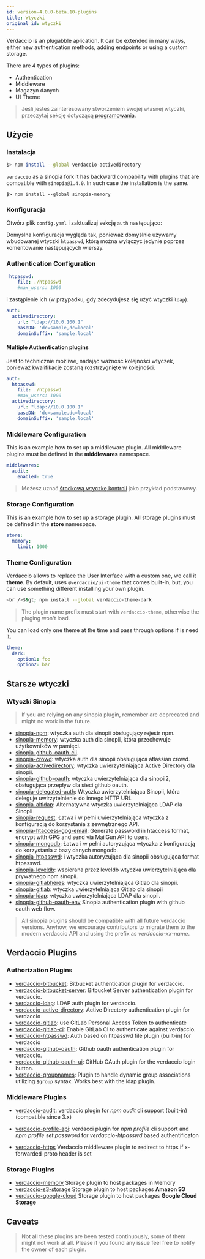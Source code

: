 ```yaml
---
id: version-4.0.0-beta.10-plugins
title: Wtyczki
original_id: wtyczki
---
```


Verdaccio is an plugabble aplication. It can be extended in many ways, either new authentication methods, adding endpoints or using a custom storage.

There are 4 types of plugins:

* Authentication
* Middleware
* Magazyn danych
* UI Theme

> Jeśli jesteś zainteresowany stworzeniem swojej własnej wtyczki, przeczytaj sekcję dotyczącą [programowania](dev-plugins.md).

## Użycie

### Instalacja

```bash
$> npm install --global verdaccio-activedirectory
```

`verdaccio` as a sinopia fork it has backward compability with plugins that are compatible with `sinopia@1.4.0`. In such case the installation is the same.

    $> npm install --global sinopia-memory
    

### Konfiguracja

Otwórz plik `config.yaml` i zaktualizuj sekcję `auth` następująco:

Domyślna konfiguracja wygląda tak, ponieważ domyślnie używamy wbudowanej wtyczki `htpasswd`, którą można wyłączyć jedynie poprzez komentowanie następujących wierszy.

### Authentication Configuration

```yaml
 htpasswd:
    file: ./htpasswd
    #max_users: 1000
```

i zastąpienie ich (w przypadku, gdy zdecydujesz się użyć wtyczki `ldap`).

```yaml
auth:
  activedirectory:
    url: "ldap://10.0.100.1"
    baseDN: 'dc=sample,dc=local'
    domainSuffix: 'sample.local'
```

#### Multiple Authentication plugins

Jest to technicznie możliwe, nadając ważność kolejności wtyczek, ponieważ kwalifikacje zostaną rozstrzygnięte w kolejności.

```yaml
auth:
  htpasswd:
    file: ./htpasswd
    #max_users: 1000
  activedirectory:
    url: "ldap://10.0.100.1"
    baseDN: 'dc=sample,dc=local'
    domainSuffix: 'sample.local'
```

### Middleware Configuration

This is an example how to set up a middleware plugin. All middleware plugins must be defined in the **middlewares** namespace.

```yaml
middlewares:
  audit:
    enabled: true
```

> Możesz uznać [środkową wtyczkę kontroli](https://github.com/verdaccio/verdaccio-audit) jako przykład podstawowy.

### Storage Configuration

This is an example how to set up a storage plugin. All storage plugins must be defined in the **store** namespace.

```yaml
store:
  memory:
    limit: 1000
```

### Theme Configuration

Verdaccio allows to replace the User Interface with a custom one, we call it **theme**. By default, uses `@verdaccio/ui-theme` that comes built-in, but, you can use something different installing your own plugin.

```bash
<br />$&gt; npm install --global verdaccio-theme-dark

```

> The plugin name prefix must start with `verdaccio-theme`, otherwise the pluging won't load.

You can load only one theme at the time and pass through options if is need it.

```yaml
theme:
  dark:
    option1: foo
    option2: bar
```

## Starsze wtyczki

### Wtyczki Sinopia

> If you are relying on any sinopia plugin, remember are deprecated and might no work in the future.

* [sinopia-npm](https://www.npmjs.com/package/sinopia-npm): wtyczka auth dla sinopii obsługujący rejestr npm.
* [sinopia-memory](https://www.npmjs.com/package/sinopia-memory): wtyczka auth dla sinopii, która przechowuje użytkowników w pamięci.
* [sinopia-github-oauth-cli](https://www.npmjs.com/package/sinopia-github-oauth-cli).
* [sinopia-crowd](https://www.npmjs.com/package/sinopia-crowd): wtyczka auth dla sinopii obsługująca atlassian crowd.
* [sinopia-activedirectory](https://www.npmjs.com/package/sinopia-activedirectory): wtyczka uwierzytelniająca Active Directory dla sinopii.
* [sinopia-github-oauth](https://www.npmjs.com/package/sinopia-github-oauth): wtyczka uwierzytelniająca dla sinopii2, obsługująca przepływ dla sieci github oauth.
* [sinopia-delegated-auth](https://www.npmjs.com/package/sinopia-delegated-auth): Wtyczka uwierzytelniająca Sinopii, która deleguje uwirzytelnienie do innego HTTP URL
* [sinopia-altldap](https://www.npmjs.com/package/sinopia-altldap): Alternatywna wtyczka uwierzytelniająca LDAP dla Sinopii
* [sinopia-request](https://www.npmjs.com/package/sinopia-request): Łatwa i w pełni uwierzytelniająca wtyczka z konfiguracją do korzystania z zewnętrznego API.
* [sinopia-htaccess-gpg-email](https://www.npmjs.com/package/sinopia-htaccess-gpg-email): Generate password in htaccess format, encrypt with GPG and send via MailGun API to users.
* [sinopia-mongodb](https://www.npmjs.com/package/sinopia-mongodb): Łatwa i w pełni autoryzująca wtyczka z konfiguracją do korzystania z bazy danych mongodb.
* [sinopia-htpasswd](https://www.npmjs.com/package/sinopia-htpasswd): i wtyczka autoryzująca dla sinopii obsługująca format htpasswd.
* [sinopia-leveldb](https://www.npmjs.com/package/sinopia-leveldb): wspierana przez leveldb wtyczka uwierzytelniająca dla prywatnego npm sinopii.
* [sinopia-gitlabheres](https://www.npmjs.com/package/sinopia-gitlabheres): wtyczka uwierzytelniająca Gitlab dla sinopii.
* [sinopia-gitlab](https://www.npmjs.com/package/sinopia-gitlab): wtyczka uwierzytelniająca Gitlab dla sinopii
* [sinopia-ldap](https://www.npmjs.com/package/sinopia-ldap): wtyczka uwierzytelniająca LDAP dla sinopii.
* [sinopia-github-oauth-env](https://www.npmjs.com/package/sinopia-github-oauth-env) Sinopia authentication plugin with github oauth web flow.

> All sinopia plugins should be compatible with all future verdaccio versions. Anyhow, we encourage contributors to migrate them to the modern verdaccio API and using the prefix as *verdaccio-xx-name*.

## Verdaccio Plugins

### Authorization Plugins

* [verdaccio-bitbucket](https://github.com/idangozlan/verdaccio-bitbucket): Bitbucket authentication plugin for verdaccio.
* [verdaccio-bitbucket-server](https://github.com/oeph/verdaccio-bitbucket-server): Bitbucket Server authentication plugin for verdaccio.
* [verdaccio-ldap](https://www.npmjs.com/package/verdaccio-ldap): LDAP auth plugin for verdaccio.
* [verdaccio-active-directory](https://github.com/nowhammies/verdaccio-activedirectory): Active Directory authentication plugin for verdaccio
* [verdaccio-gitlab](https://github.com/bufferoverflow/verdaccio-gitlab): use GitLab Personal Access Token to authenticate
* [verdaccio-gitlab-ci](https://github.com/lab360-ch/verdaccio-gitlab-ci): Enable GitLab CI to authenticate against verdaccio.
* [verdaccio-htpasswd](https://github.com/verdaccio/verdaccio-htpasswd): Auth based on htpasswd file plugin (built-in) for verdaccio
* [verdaccio-github-oauth](https://github.com/aroundus-inc/verdaccio-github-oauth): Github oauth authentication plugin for verdaccio.
* [verdaccio-github-oauth-ui](https://github.com/n4bb12/verdaccio-github-oauth-ui): GitHub OAuth plugin for the verdaccio login button.
* [verdaccio-groupnames](https://github.com/deinstapel/verdaccio-groupnames): Plugin to handle dynamic group associations utilizing `$group` syntax. Works best with the ldap plugin.

### Middleware Plugins

* [verdaccio-audit](https://github.com/verdaccio/verdaccio-audit): verdaccio plugin for *npm audit* cli support (built-in) (compatible since 3.x)

* [verdaccio-profile-api](https://github.com/ahoracek/verdaccio-profile-api): verdacci plugin for *npm profile* cli support and *npm profile set password* for *verdaccio-htpasswd* based authentificaton

* [verdaccio-https](https://github.com/honzahommer/verdaccio-https) Verdaccio middleware plugin to redirect to https if x-forwarded-proto header is set

### Storage Plugins

* [verdaccio-memory](https://github.com/verdaccio/verdaccio-memory) Storage plugin to host packages in Memory
* [verdaccio-s3-storage](https://github.com/remitly/verdaccio-s3-storage) Storage plugin to host packages **Amazon S3**
* [verdaccio-google-cloud](https://github.com/verdaccio/verdaccio-google-cloud) Storage plugin to host packages **Google Cloud Storage**

## Caveats

> Not all these plugins are been tested continuously, some of them might not work at all. Please if you found any issue feel free to notify the owner of each plugin.